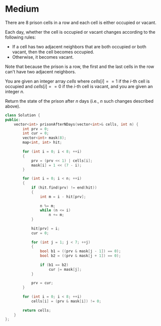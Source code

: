 # Medium

There are $8$ prison cells in a row and each cell is either occupied or vacant.

Each day, whether the cell is occupied or vacant changes according to the following rules:

- If a cell has two adjacent neighbors that are both occupied or both vacant, then the cell becomes occupied.
- Otherwise, it becomes vacant.

Note that because the prison is a row, the first and the last cells in the row can't have two adjacent neighbors.

You are given an integer array $cells$ where $cells[i] == 1$ if the $i$-th cell is occupied and $cells[i] == 0$ if the $i$-th cell is vacant, and you are given an integer $n$.

Return the state of the prison after $n$ days (i.e., $n$ such changes described above).

```cpp
class Solution {
public:
    vector<int> prisonAfterNDays(vector<int>& cells, int n) {
        int prv = 0;
        int cur = 0;
        vector<int> mask(8);
        map<int, int> hit;
        
        for (int i = 0; i < 8; ++i)
        {
            prv = (prv << 1) | cells[i];
            mask[i] = 1 << (7 - i);
        }

        for (int i = 0; i < n; ++i)
        {
            if (hit.find(prv) != end(hit))
            {
                int m = i - hit[prv];
                
                n %= m;
                while (n <= i)
                    n += m;
            }
            
            hit[prv] = i;
            cur = 0;
            
            for (int j = 1; j < 7; ++j)
            {
                bool b1 = ((prv & mask[j - 1]) == 0);
                bool b2 = ((prv & mask[j + 1]) == 0);
                
                if (b1 == b2)
                    cur |= mask[j];
            }
            
            prv = cur;
        }
        
        for (int i = 0; i < 8; ++i)
            cells[i] = (prv & mask[i]) != 0;
        
        return cells;
    }
};
```
